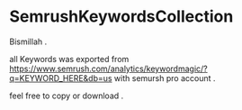 # SemrushKeywordsCollection
Bismillah . 

all Keywords was exported from https://www.semrush.com/analytics/keywordmagic/?q=KEYWORD_HERE&db=us with semursh pro account .

feel free to copy or download .

